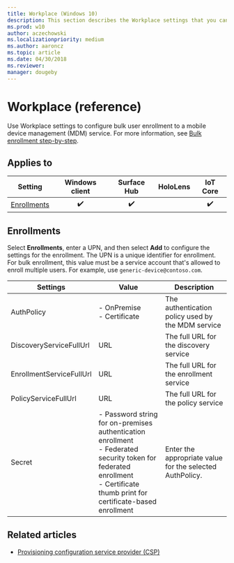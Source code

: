```yaml
---
title: Workplace (Windows 10)
description: This section describes the Workplace settings that you can configure in provisioning packages for Windows 10 using Windows Configuration Designer.
ms.prod: w10
author: aczechowski
ms.localizationpriority: medium
ms.author: aaroncz
ms.topic: article
ms.date: 04/30/2018
ms.reviewer: 
manager: dougeby
---
```


# Workplace (reference)


Use Workplace settings to configure bulk user enrollment to a mobile device management (MDM) service. For more information, see [Bulk enrollment step-by-step](/windows/client-management/mdm/bulk-enrollment-using-windows-provisioning-tool).

## Applies to

| Setting   | Windows client | Surface Hub | HoloLens | IoT Core |
| --- | :---: | :---: | :---: | :---: | 
| [Enrollments](#enrollments) | ✔️ | ✔️ |  | ✔️  |

## Enrollments

Select **Enrollments**, enter a UPN, and then select **Add** to configure the settings for the enrollment. The UPN is a unique identifier for enrollment. For bulk enrollment, this value must be a service account that's allowed to enroll multiple users. For example, use `generic-device@contoso.com`.

| Settings | Value | Description |
| --- | --- | --- |
| AuthPolicy | - OnPremise</br>- Certificate  | The authentication policy used by the MDM service  |
| DiscoveryServiceFullUrl | URL | The full URL for the discovery service |
| EnrollmentServiceFullUrl | URL | The full URL for the enrollment service |
| PolicyServiceFullUrl | URL | The full URL for the policy service |
| Secret | - Password string for on-premises authentication enrollment</br>- Federated security token for federated enrollment</br>- Certificate thumb print for certificate-based enrollment | Enter the appropriate value for the selected AuthPolicy.  |

## Related articles

- [Provisioning configuration service provider (CSP)](/windows/client-management/mdm/provisioning-csp)
